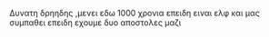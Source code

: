 Δυνατη δρηηδης ,μενει εδω 1000 χρονια επειδη ειναι ελφ και μας συμπαθει επειδη εχουμε δυο αποστολες μαζι